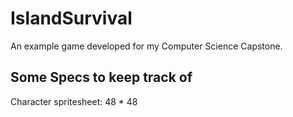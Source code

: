 # IslandSurvival

An example game developed for my Computer Science Capstone.


## Some Specs to keep track of

Character spritesheet: 48 * 48
